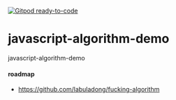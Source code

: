 [![Gitpod ready-to-code](https://img.shields.io/badge/Gitpod-ready--to--code-blue?logo=gitpod)](https://gitpod.io/#https://github.com/kromalee/algorithm-demo)

# javascript-algorithm-demo
javascript-algorithm-demo

#### roadmap

- https://github.com/labuladong/fucking-algorithm
